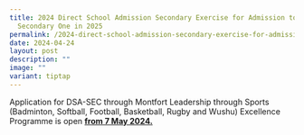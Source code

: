 ```yaml
---
title: 2024 Direct School Admission Secondary Exercise for Admission to
  Secondary One in 2025
permalink: /2024-direct-school-admission-secondary-exercise-for-admission-to-secondary-one-in-2025/
date: 2024-04-24
layout: post
description: ""
image: ""
variant: tiptap
---
```

<p>Application for DSA-SEC through Montfort Leadership through Sports (Badminton,
Softball, Football, Basketball, Rugby and Wushu) Excellence Programme is
open <strong><u>from 7 May 2024.</u></strong>
</p>
<p></p>
<p></p>
